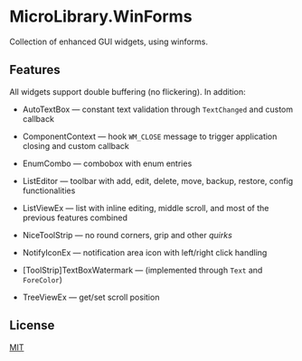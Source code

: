 # MicroLibrary.WinForms

Collection of enhanced GUI widgets, using winforms.

## Features

All widgets support double buffering (no flickering). In addition:

- AutoTextBox — constant text validation through `TextChanged` and custom callback

- ComponentContext — hook `WM_CLOSE` message to trigger application closing and custom callback

- EnumCombo — combobox with enum entries

- ListEditor — toolbar with add, edit, delete, move, backup, restore, config functionalities

- ListViewEx — list with inline editing, middle scroll, and most of the previous features combined

- NiceToolStrip — no round corners, grip and other _quirks_

- NotifyIconEx — notification area icon with left/right click handling

- \[ToolStrip\]TextBoxWatermark — (implemented through `Text` and `ForeColor`)

- TreeViewEx — get/set scroll position

## License

[MIT](COPYING)
